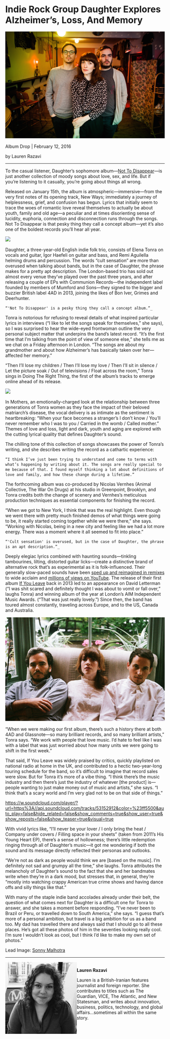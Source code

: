 # Indie Rock Group Daughter Explores Alzheimer’s, Loss, And Memory

<img src="/Images/Sonny Malhotra/Daughter-1-CreditSonnyMalhotra.jpg">

Album Drop \|	February 12, 2016

by Lauren Razavi

---

To the casual listener, Daughter’s sophomore album—[Not To Disappear](http://web.archive.org/web/20161007083018/https://itunes.apple.com/us/album/not-to-disappear/id1044469068)—is just another collection of moody songs about love, sex, and life. But if you’re listening to it casually, you’re going about things all wrong.

Released on January 15th, the album is atmospheric—immersive—from the very first notes of its opening track, New Ways; immediately a journey of helplessness, grief, and confusion has begun. Lyrics that initially seem to trace the woes of romantic love reveal themselves to actually be about youth, family and old age—a peculiar and at times disorienting sense of lucidity, euphoria, connection and disconnection runs through the songs. Not To Disappear is that pesky thing they call a concept album—yet it’s also one of the boldest records you’ll hear all year.

<img src="/Images/Francesca Jane Allen/Daughter-1-CreditFrancescaAllen.jpg">

Daughter, a three-year-old English indie folk trio, consists of Elena Tonra on vocals and guitar, Igor Haefeli on guitar and bass, and Remi Aguilella helming drums and percussion. The words “cult sensation” are more than overused when talking about bands, but in the case of Daughter, the phrase makes for a pretty apt description. The London-based trio has sold out almost every venue they’ve played over the past three years, and after releasing a couple of EPs with Communion Records—the independent label founded by members of Mumford and Sons—they signed to the bigger and buzzier British label 4AD in 2013, joining the likes of Bon Iver, Grimes and Deerhunter.

```
“'Not To Disappear' is a pesky thing they call a concept album.”_

```

Tonra is notorious for refusing to reveal details of what inspired particular lyrics in interviews (“I like to let the songs speak for themselves,” she says), so I was surprised to hear the wide-eyed frontwoman outline the very personal subject matter that underpins the band’s latest record. “It’s the first time that I’m talking from the point of view of someone else,” she tells me as we chat on a Friday afternoon in London. “The songs are about my grandmother and about how Alzheimer’s has basically taken over her—affected her memory.”

“Then I’ll lose my children / Then I’ll lose my love / Then I’ll sit in silence / Let the picture soak / Out of televisions / Float across the room,” Tonra sings in Doing The Right Thing, the first of the album’s tracks to emerge online ahead of its release. 

[<img src="https://i.ytimg.com/vi/bU5F-DvGLkA/maxresdefault.jpg">](https://www.youtube.com/watch?v=bU5F-DvGLkA)

In Mothers, an emotionally-charged look at the relationship between three generations of Tonra women as they face the impact of their beloved matriarch’s disease, the vocal delivery is as intimate as the sentiment is heartbreaking: “When your face becomes a stranger’s I don’t know / You’ll never remember who I was to you / Carried in the womb / Called mother.” Themes of love and loss, light and dark, youth and aging are explored with the cutting lyrical quality that defines Daughter’s sound.

The chilling tone of this collection of songs showcases the power of Tonra’s writing, and she describes writing the record as a cathartic experience:

```
“I think I’ve just been trying to understand and come to terms with what’s happening by writing about it. The songs are really special to me because of that. I found myself thinking a lot about definitions of love and family, and how these change during a lifetime.”

```

The forthcoming album was co-produced by Nicolas Vernhes (Animal Collective, The War On Drugs) at his studio in Greenpoint, Brooklyn, and Tonra credits both the change of scenery and Vernhes’s meticulous production techniques as essential components for finishing the record.

“When we got to New York, I think that was the real highlight. Even though we went there with pretty much finished demos of what things were going to be, it really started coming together while we were there,” she says. “Working with Nicolas, being in a new city and feeling like we had a lot more energy. There was a moment where it all seemed to fit into place.”

```
“'Cult sensation' is overused, but in the case of Daughter, the phrase is an apt description.”_

```

Deeply elegiac lyrics combined with haunting sounds—tinkling tambourines, lilting, distorted guitar licks—create a distinctive brand of alternative rock that’s as experimental as it is folk-influenced. Their generally slow-paced sounds have been [sped up and reimagined in remixes](https://www.edmsauce.com/2014/01/07/best-daughter-remixes/) to wide acclaim and [millions of views on YouTube](https://www.youtube.com/watch?v=ThruPm_4oow). The release of their first album [If You Leave](https://www.youtube.com/playlist?list=PL9_vWyCMk5LSBWXQBF4NOVW7Si-zIgbqh) back in 2013 led to an appearance on David Letterman (“I was shit scared and definitely thought I was about to vomit or fall over,” laughs Tonra) and winning album of the year at London’s AIM Independent Music Awards. (“That was just really lovely.”) Since then, the band has toured almost constantly, traveling across Europe, and to the US, Canada and Australia.

<img src="/Images/Francesca Jane Allen/Daughter-2-CreditFrancescaAllen.jpg">

“When we were making our first album, there’s such a history there at both 4AD and Glassnote—so many brilliant records, and so many brilliant artists,” Tonra says. “We work with people that love music. I’d hate to feel like I was with a label that was just worried about how many units we were going to shift in the first week.”

That said, If You Leave was widely praised by critics, quickly playlisted on national radio at home in the UK, and contributed to a hectic two-year-long touring schedule for the band, so it’s difficult to imagine that record sales were slow. But for Tonra it’s more of a vibe thing. “I think there’s the music industry and then there’s just the industry of whatever [the product] is—people wanting to just make money out of music and artists,” she says. “I think that’s a scary world and I’m very glad not to be on that side of things.”

https://w.soundcloud.com/player/?url=https%3A//api.soundcloud.com/tracks/53152912&color=%23ff5500&auto_play=false&hide_related=false&show_comments=true&show_user=true&show_reposts=false&show_teaser=true&visual=true

With vivid lyrics like, “I’ll never be your lover / I only bring the heat / Company under covers / Filling space in your sheets” (taken from 2011’s His Young Heart EP), there’s a sense of hollowness; there’s little redemption ringing through all of Daughter’s music—it got me wondering if both the sound and its message directly reflected their personas and outlooks.

“We’re not as dark as people would think we are [based on the music]. I’m definitely not sad and grumpy all the time,” she laughs. Tonra attributes the melancholy of Daughter’s sound to the fact that she and her bandmates write when they’re in a dark mood, but stresses that, in general, they’re “mostly into watching crappy American true crime shows and having dance offs and silly things like that.”

With many of the staple indie band accolades already under their belt, the question of what comes next for Daughter is a difficult one for Tonra to answer, and she takes a moment before responding. “I’ve never been to Brazil or Peru, or travelled down to South America,” she says. “I guess that’s more of a personal ambition, but travel is a big ambition for us as a band too. My dad has travelled there and always said that I should go to all these places. He’s got all these photos of him in the seventies looking really cool. I’m sure I wouldn’t look as cool, but I think I’d like to make my own set of photos.”

Lead Image: [Sonny Malhotra](http://www.sonnymalhotra.com)

---

<img src="/Text/Resources/lauren-r-226x226.jpg" align="left"> \
**Lauren Razavi**

Lauren is a British-Iranian features journalist and foreign reporter. She contributes to titles such as The Guardian, VICE, The Atlantic, and New Statesman, and writes about innovation, business, politics, technology, and global affairs...sometimes all within the same story.
<br clear="left"/>


